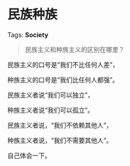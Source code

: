 # 民族种族

Tags: **Society**

> 民族主义和种族主义的区别在哪里？



民族主义的口号是“我们不比任何人差”，

种族主义的口号是“我们比任何人都强”。

  


民族主义者说“我们可以独立”，

种族主义者说“我们可以孤立”。

  


民族主义者说，“我们不依赖其他人”，

种族主义者说，“我们不需要其他人”。

  


自己体会一下。



